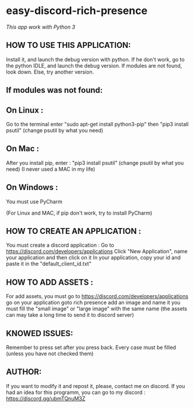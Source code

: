 # easy-discord-rich-presence

*This app work with Python 3*

HOW TO USE THIS APPLICATION:
--
Install it, and launch the debug version with python.
If he don't work, go to the python IDLE, and launch the debug version.
If modules are not found, look down.
Else, try another version.

If modules was not found:
--
On Linux : 
-
  Go to the terminal
  enter "sudo apt-get install python3-pip"
  then "pip3 install psutil" (change psutil by what you need)

On Mac : 
-
  After you install pip, enter : "pip3 install psutil" (change psutil by what you need)
  (I never used a MAC in my life)

On Windows : 
-
You must use PyCharm

(For Linux and MAC, if pip don't work, try to install PyCharm)

HOW TO CREATE AN APPLICATION :
--
You must create a discord application :
Go to https://discord.com/developers/applications
Click "New Application", name your application and then click on it
In your application, copy your id and paste it in the "default_client_id.txt"

HOW TO ADD ASSETS :
--
For add assets, you must go to https://discord.com/developers/applications
go on your application
goto rich presence
add an image and name it
you must fill the "small image" or "large image" with the same name
(the assets can may take a long time to send it to discord server)

KNOWED ISSUES:
--
Remember to press set after you press back.
Every case must be filled (unless you have not checked them)

AUTHOR:
--
If you want to modify it and repost it, please, contact me on discord.
If you had an idea for this programm, you can go to my discord : https://discord.gg/ubmTQnuM3Z
